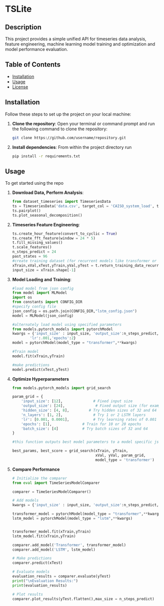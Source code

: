 # TSLite

## Description


This project provides a simple unified API for timeseries data analysis, feature engineering, machine learning model training and optimization and model performance evaluation.

## Table of Contents

- [Installation](#installation)
- [Usage](#usage)
- [License](#license)

## Installation

Follow these steps to set up the project on your local machine:

1. **Clone the repository**:
   Open your terminal or command prompt and run the following command to clone the repository:
   ```bash
   git clone https://github.com/username/repository.git
2. **Install dependencies**:
   From within the project directory run
   ```bash
   pip install -r requirements.txt


## Usage

To get started using the repo 

1. **Download Data, Perform Analysis**:
    ```python
    from dataset_timeseries import TimeseriesData
    ts = TimeseriesData('data.csv', target_col = 'CAISO_system_load', time_index = 'interval_start_time')
    ts.pairplot()
    ts.plot_seasonal_decomposition()


2. **Timeseries Feature Engineering**:
    ```python
    ts.create_hour_feature(convert_to_cyclic = True)
    ts.create_fft_feature(window = 24 * 5)
    t.fill_missing_values()
    t.scale_features()
    n_steps_predict = 24
    past_states = 96
    #create training dataset (for recurrent models like transformer or LSTM)
    xTrain,xVal,xTest,yTrain,yVal,yTest = t.return_training_data_recurrent(past_states,n_steps_predict)
    input_size = xTrain.shape[-1]

3. **Model Loading and Training**:
    ```python
    #load model from json config
    from model import MLModel
    import os
    from constants import CONFIG_DIR
    #specify config file
    json_config = os.path.join(CONFIG_DIR,"lstm_config.json")
    model = MLModel(json_config)

    #alternately load model using specified parameters
    from models.pytorch_models import pytorchModel
    kwargs = {'input_size' : input_size, 'output_size':n_steps_predict,"hidden_size":64,'n_layers':2,'batch_size':64,
            'lr':.001,'epochs':2}
    model = pytorchModel(model_type = "transformer",**kwargs)

    #Train model
    model.fit(xTrain,yTrain)

    #make predictions
    model.predict(xTest,yTest)

4. **Optimize Hyperparameters**
    ```python
    from models.pytorch_models import grid_search

    param_grid = {
        'input_size': [12],              # Fixed input size
        'output_size': [24],              # Fixed output size (for example, binary classification)
        'hidden_size': [4, 8],         # Try hidden sizes of 32 and 64
        'n_layers': [1, 2],              # Try 1 or 2 LSTM layers
        'lr': [0.001, 0.0001],           # Try learning rates of 0.001 and 0.0001
        'epochs': [1],              # Train for 10 or 20 epochs
        'batch_size': [4]           # Try batch sizes of 32 and 64
    }

    #this function outputs best model parameters to a model specific json file

    best_params, best_score = grid_search(xTrain, yTrain,
                                          xVal, yVal, param_grid,
                                          model_type = 'transformer')

5. **Compare Performance**
    ```python
    # Initialize the comparer
    from eval import TimeSeriesModelComparer

    comparer = TimeSeriesModelComparer()

    # Add models
    kwargs = {'input_size' : input_size, 'output_size':n_steps_predict,"hidden_size":64,'n_layers':2,'batch_size':64,'lr':.001,'epochs':2}

    transformer_model = pytorchModel(model_type = "transformer",**kwargs)
    lstm_model = pytorchModel(model_type = "lstm",**kwargs)
    

    transformer_model.fit(xTrain,yTrain)
    lstm_model.fit(xTrain,yTrain)
    
    comparer.add_model('Transformer', transformer_model)
    comparer.add_model('LSTM', lstm_model)

    # Make predictions
    comparer.predict(xTest)

    # Evaluate models
    evaluation_results = comparer.evaluate(yTest)
    print("\nEvaluation Results:")
    print(evaluation_results)

    # Plot results
    comparer.plot_results(yTest.flatten(),max_size = n_steps_predict)




